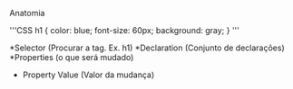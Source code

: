 Anatomia

'''CSS
h1 {
    color: blue;
    font-size: 60px;
    background: gray;
}
'''

*Selector (Procurar a tag. Ex. h1)
*Declaration (Conjunto de declarações)
*Properties (o que será mudado)
* Property Value (Valor da mudança)